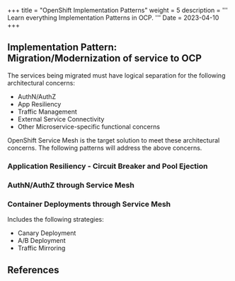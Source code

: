 +++
title = "OpenShift Implementation Patterns"
weight = 5
description = '''
Learn everything Implementation Patterns in OCP.
'''
Date = 2023-04-10
+++

## Implementation Pattern: Migration/Modernization of service to OCP

The services being migrated must have logical separation for the following architectural concerns:

* AuthN/AuthZ
* App Resiliency
* Traffic Management
* External Service Connectivity
* Other Microservice-specific functional concerns

OpenShift Service Mesh is the target solution to meet these architectural concerns. The following patterns will address the above concerns.

### Application Resiliency - Circuit Breaker and Pool Ejection

### AuthN/AuthZ through Service Mesh

### Container Deployments through Service Mesh

Includes the following strategies:

* Canary Deployment
* A/B Deployment
* Traffic Mirroring

## References
